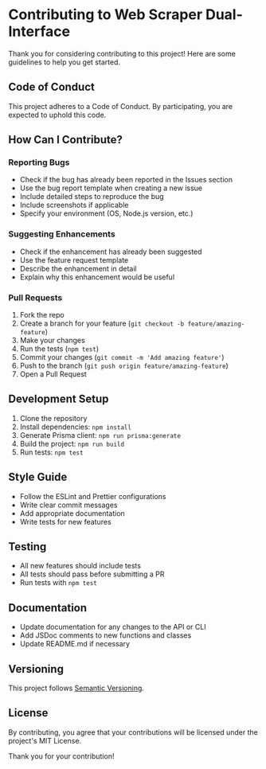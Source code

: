 # Contributing to Web Scraper Dual-Interface

Thank you for considering contributing to this project! Here are some guidelines to help you get started.

## Code of Conduct

This project adheres to a Code of Conduct. By participating, you are expected to uphold this code.

## How Can I Contribute?

### Reporting Bugs

- Check if the bug has already been reported in the Issues section
- Use the bug report template when creating a new issue
- Include detailed steps to reproduce the bug
- Include screenshots if applicable
- Specify your environment (OS, Node.js version, etc.)

### Suggesting Enhancements

- Check if the enhancement has already been suggested
- Use the feature request template
- Describe the enhancement in detail
- Explain why this enhancement would be useful

### Pull Requests

1. Fork the repo
2. Create a branch for your feature (`git checkout -b feature/amazing-feature`)
3. Make your changes
4. Run the tests (`npm test`)
5. Commit your changes (`git commit -m 'Add amazing feature'`)
6. Push to the branch (`git push origin feature/amazing-feature`)
7. Open a Pull Request

## Development Setup

1. Clone the repository
2. Install dependencies: `npm install`
3. Generate Prisma client: `npm run prisma:generate`
4. Build the project: `npm run build`
5. Run tests: `npm test`

## Style Guide

- Follow the ESLint and Prettier configurations
- Write clear commit messages
- Add appropriate documentation
- Write tests for new features

## Testing

- All new features should include tests
- All tests should pass before submitting a PR
- Run tests with `npm test`

## Documentation

- Update documentation for any changes to the API or CLI
- Add JSDoc comments to new functions and classes
- Update README.md if necessary

## Versioning

This project follows [Semantic Versioning](https://semver.org/).

## License

By contributing, you agree that your contributions will be licensed under the project's MIT License.

Thank you for your contribution!
